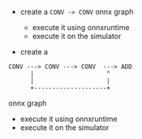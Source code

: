 - create a `CONV -> CONV` onnx graph
   - execute it using onnxruntime
   - execute it on the simulator

- create a

```
CONV ---> CONV ---> CONV  ---> ADD
      |                    ^
      |                    |
      +--------------------+
```

onnx graph
   - execute it using onnxruntime
   - execute it on the simulator
